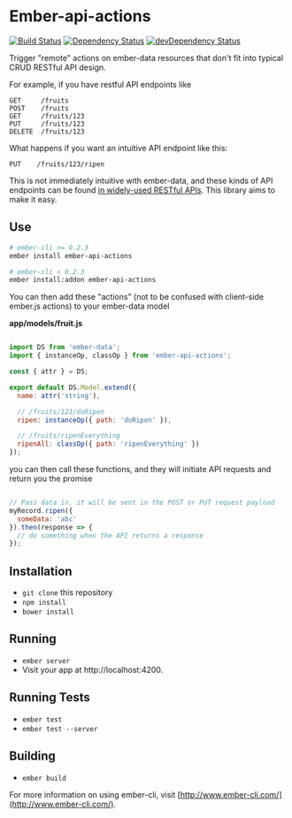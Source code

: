 # Ember-api-actions

[![Build Status](https://travis-ci.org/truenorth/ember-api-actions.svg?branch=master)](https://travis-ci.org/truenorth/ember-api-actions)
[![Dependency Status](https://david-dm.org/truenorth/ember-api-actions.svg)](https://david-dm.org/truenorth/ember-api-actions)
[![devDependency Status](https://david-dm.org/truenorth/ember-api-actions/dev-status.svg)](https://david-dm.org/truenorth/ember-api-actions#info=devDependencies)

Trigger "remote" actions on ember-data resources that don't fit into typical CRUD RESTful API design.

For example, if you have restful API endpoints like

```
GET     /fruits
POST    /fruits
GET     /fruits/123
PUT     /fruits/123
DELETE  /fruits/123
```

What happens if you want an intuitive API endpoint like this:

```
PUT    /fruits/123/ripen
```

This is not immediately intuitive with ember-data, and these kinds of API endpoints can be found [in widely-used RESTful APIs](https://developer.github.com/v3/gists/#star-a-gist). This library aims to make it easy. 


## Use
```sh
# ember-cli >= 0.2.3
ember install ember-api-actions

# ember-cli < 0.2.3
ember install:addon ember-api-actions

```

You can then add these "actions" (not to be confused with client-side ember.js actions) to your ember-data model


**app/models/fruit.js**
```js

import DS from 'ember-data';
import { instanceOp, classOp } from 'ember-api-actions';

const { attr } = DS;

export default DS.Model.extend({
  name: attr('string'),

  // /fruits/123/doRipen
  ripen: instanceOp({ path: 'doRipen' }),

  // /fruits/ripenEverything
  ripenAll: classOp({ path: 'ripenEverything' })
});

```

you can then call these functions, and they will initiate API requests and return you the promise

```js

// Pass data in, it will be sent in the POST or PUT request payload
myRecord.ripen({
  someData: 'abc'
}).then(response => {
  // do something when the API returns a response
});

```

## Installation

* `git clone` this repository
* `npm install`
* `bower install`

## Running

* `ember server`
* Visit your app at http://localhost:4200.

## Running Tests

* `ember test`
* `ember test --server`

## Building

* `ember build`

For more information on using ember-cli, visit [http://www.ember-cli.com/](http://www.ember-cli.com/).
